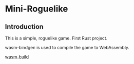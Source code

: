 # Mini-Roguelike

## Introduction

This is a simple, roguelike game. First Rust project.

wasm-bindgen is used to compile the game to WebAssembly.

[wasm-build](https://pctzonoes.github.io/wasm-mini-rogue/)